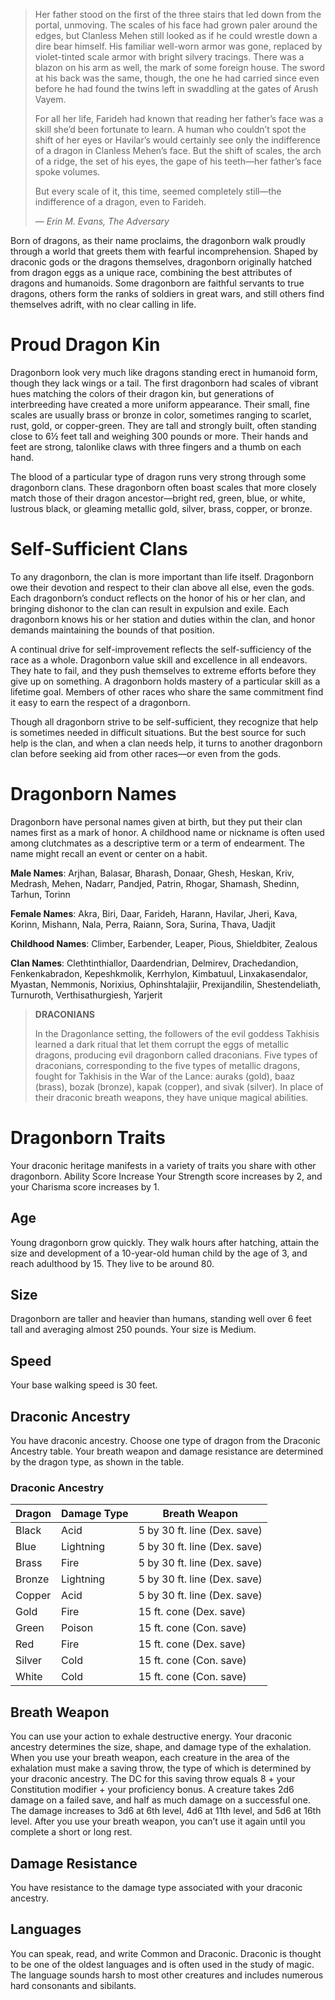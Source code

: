 > Her father stood on the first of the three stairs that led down from the portal, unmoving. The scales of his face had grown paler around the edges, but Clanless Mehen still looked as if he could wrestle down a dire bear himself. His familiar well-worn armor was gone, replaced by violet-tinted scale armor with bright silvery tracings. There was a blazon on his arm as well, the mark of some foreign house. The sword at his back was the same, though, the one he had carried since even before he had found the twins left in swaddling at the gates of Arush Vayem.
>
> For all her life, Farideh had known that reading her father’s face was a skill she’d been fortunate to learn. A human who couldn’t spot the shift of her eyes or Havilar’s would certainly see only the indifference of a dragon in Clanless Mehen’s face. But the shift of scales, the arch of a ridge, the set of his eyes, the gape of his teeth—her father’s face spoke volumes.
>
> But every scale of it, this time, seemed completely still—the indifference of a dragon, even to Farideh.
>
> — _Erin M. Evans, The Adversary_

Born of dragons, as their name proclaims, the dragonborn walk proudly through a world that greets them with fearful
incomprehension. Shaped by draconic gods or the dragons themselves, dragonborn originally hatched from dragon eggs as a unique
race, combining the best attributes of dragons and humanoids. Some dragonborn are faithful servants to true dragons, others form
the ranks of soldiers in great wars, and still others find themselves adrift, with no clear calling in life.

# Proud Dragon Kin

Dragonborn look very much like dragons standing erect in humanoid form, though they lack wings or a tail. The first dragonborn
had scales of vibrant hues matching the colors of their dragon kin, but generations of interbreeding have created a more uniform
appearance. Their small, fine scales are usually brass or bronze in color, sometimes ranging to scarlet, rust, gold, or
copper-green. They are tall and strongly built, often standing close to 6½ feet tall and weighing 300 pounds or more. Their
hands and feet are strong, talonlike claws with three fingers and a thumb on each hand.

The blood of a particular type of dragon runs very strong through some dragonborn clans. These dragonborn often boast scales
that more closely match those of their dragon ancestor—bright red, green, blue, or white, lustrous black, or gleaming metallic
gold, silver, brass, copper, or bronze.

# Self-Sufficient Clans

To any dragonborn, the clan is more important than life itself. Dragonborn owe their devotion and respect to their clan above
all else, even the gods. Each dragonborn’s conduct reflects on the honor of his or her clan, and bringing dishonor to the clan
can result in expulsion and exile. Each dragonborn knows his or her station and duties within the clan, and honor demands
maintaining the bounds of that position.

A continual drive for self-improvement reflects the self-sufficiency of the race as a whole. Dragonborn value skill and
excellence in all endeavors. They hate to fail, and they push themselves to extreme efforts before they give up on something. A
dragonborn holds mastery of a particular skill as a lifetime goal. Members of other races who share the same commitment find it
easy to earn the respect of a dragonborn.

Though all dragonborn strive to be self-sufficient, they recognize that help is sometimes needed in difficult situations. But
the best source for such help is the clan, and when a clan needs help, it turns to another dragonborn clan before seeking aid
from other races—or even from the gods.

# Dragonborn Names

Dragonborn have personal names given at birth, but they put their clan names first as a mark of honor. A childhood name or
nickname is often used among clutchmates as a descriptive term or a term of endearment. The name might recall an event or center
on a habit.

**Male Names**: Arjhan, Balasar, Bharash, Donaar, Ghesh, Heskan, Kriv, Medrash, Mehen, Nadarr, Pandjed, Patrin, Rhogar, Shamash,
Shedinn, Tarhun, Torinn

**Female Names**: Akra, Biri, Daar, Farideh, Harann, Havilar, Jheri, Kava, Korinn, Mishann, Nala, Perra, Raiann, Sora, Surina,
Thava, Uadjit

**Childhood Names**: Climber, Earbender, Leaper, Pious, Shieldbiter, Zealous

**Clan Names**: Clethtinthiallor, Daardendrian, Delmirev, Drachedandion, Fenkenkabradon, Kepeshkmolik, Kerrhylon, Kimbatuul,
Linxakasendalor, Myastan, Nemmonis, Norixius, Ophinshtalajiir, Prexijandilin, Shestendeliath, Turnuroth, Verthisathurgiesh,
Yarjerit

> **DRACONIANS**
>
> In the Dragonlance setting, the followers of the evil goddess Takhisis learned a dark ritual that let them corrupt the eggs of metallic dragons, producing evil dragonborn called draconians. Five types of draconians, corresponding to the five types of metallic dragons, fought for Takhisis in the War of the Lance: auraks (gold), baaz (brass), bozak (bronze), kapak (copper), and sivak (silver). In place of their draconic breath weapons, they have unique magical abilities.

# Dragonborn Traits

Your draconic heritage manifests in a variety of traits you share with other dragonborn. Ability Score Increase Your Strength
score increases by 2, and your Charisma score increases by 1.

## Age

Young dragonborn grow quickly. They walk hours after hatching, attain the size and development of a 10-year-old human child by
the age of 3, and reach adulthood by 15. They live to be around 80.

## Size

Dragonborn are taller and heavier than humans, standing well over 6 feet tall and averaging almost 250 pounds. Your size is
Medium.

## Speed

Your base walking speed is 30 feet.

## Draconic Ancestry

You have draconic ancestry. Choose one type of dragon from the Draconic Ancestry table. Your breath weapon and damage resistance
are determined by the dragon type, as shown in the table.

### Draconic Ancestry

| **Dragon** | **Damage Type** | **Breath Weapon**            |
|------------|-----------------|------------------------------|
| Black      | Acid            | 5 by 30 ft. line (Dex. save) |
| Blue       | Lightning       | 5 by 30 ft. line (Dex. save) |
| Brass      | Fire            | 5 by 30 ft. line (Dex. save) |
| Bronze     | Lightning       | 5 by 30 ft. line (Dex. save) |
| Copper     | Acid            | 5 by 30 ft. line (Dex. save) |
| Gold       | Fire            | 15 ft. cone (Dex. save)      |
| Green      | Poison          | 15 ft. cone (Con. save)      |
| Red        | Fire            | 15 ft. cone (Dex. save)      |
| Silver     | Cold            | 15 ft. cone (Con. save)      |
| White      | Cold            | 15 ft. cone (Con. save)      |

## Breath Weapon

You can use your action to exhale destructive energy. Your draconic ancestry determines the size, shape, and damage type of the
exhalation. When you use your breath weapon, each creature in the area of the exhalation must make a saving throw, the type of
which is determined by your draconic ancestry. The DC for this saving throw equals 8 + your Constitution modifier + your
proficiency bonus. A creature takes 2d6 damage on a failed save, and half as much damage on a successful one. The damage
increases to 3d6 at 6th level, 4d6 at 11th level, and 5d6 at 16th level. After you use your breath weapon, you can’t use it
again until you complete a short or long rest.

## Damage Resistance

You have resistance to the damage type associated with your draconic ancestry.

## Languages

You can speak, read, and write Common and Draconic. Draconic is thought to be one of the oldest languages and is often used in
the study of magic. The language sounds harsh to most other creatures and includes numerous hard consonants and sibilants.